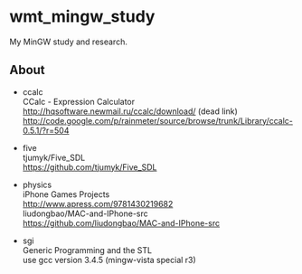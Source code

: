 # wmt_mingw_study
My MinGW study and research.  

## About
* ccalc  
CCalc - Expression Calculator  
http://hqsoftware.newmail.ru/ccalc/download/ (dead link)  
http://code.google.com/p/rainmeter/source/browse/trunk/Library/ccalc-0.5.1/?r=504  

* five  
tjumyk/Five_SDL  
https://github.com/tjumyk/Five_SDL  

* physics  
iPhone Games Projects  
http://www.apress.com/9781430219682  
liudongbao/MAC-and-IPhone-src  
https://github.com/liudongbao/MAC-and-IPhone-src  

* sgi  
Generic Programming and the STL  
use gcc version 3.4.5 (mingw-vista special r3)   
